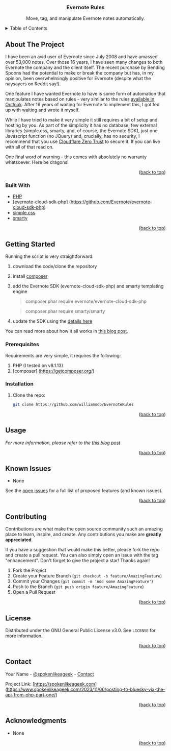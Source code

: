 <a name="readme-top"></a>


<!-- PROJECT LOGO -->
<br />
<div align="center">

<h3 align="center">Evernote Rules</h3>

  <p align="center">
    Move, tag, and manipulate Evernote notes automatically.
    <br />
  </p>
</div>



<!-- TABLE OF CONTENTS -->
<details>
  <summary>Table of Contents</summary>
  <ol>
    <li>
      <a href="#about-the-project">About The Project</a>
      <ul>
        <li><a href="#built-with">Built With</a></li>
      </ul>
    </li>
    <li>
      <a href="#getting-started">Getting Started</a>
      <ul>
        <li><a href="#prerequisites">Prerequisites</a></li>
        <li><a href="#installation">Installation</a></li>
      </ul>
    </li>
    <li><a href="#usage">Usage</a></li>
    <li><a href="#roadmap">Roadmap</a></li>
    <li><a href="#contributing">Contributing</a></li>
    <li><a href="#license">License</a></li>
    <li><a href="#contact">Contact</a></li>
    <li><a href="#acknowledgments">Acknowledgments</a></li>
  </ol>
</details>



<!-- ABOUT THE PROJECT -->
## About The Project

I have been an avid user of Evernote since July 2008 and have amassed over 53,000 notes. Over those 16 years, I have seen many changes to both Evernote the company and the client itself. The recent purchase by Bending Spoons had the potential to make or break the company but has, in my opinion, been overwhelmingly positive for Evernote (despite what the naysayers on Reddit say!).

One feature I have wanted Evernote to have is some form of automation that manipulates notes based on rules - very similar to the rules [available in Outlook](https://support.microsoft.com/en-gb/office/manage-email-messages-by-using-rules-c24f5dea-9465-4df4-ad17-a50704d66c59). After 16 years of waiting for Evernote to implement this, I got fed up with waiting and wrote it myself. 

While I have tried to make it very simple it still requires a bit of setup and hosting by you. As part of the simplicity it has no database, few external libraries (simple.css, smarty, and, of course, the Evernote SDK), just one Javascript function (no JQuery) and, crucially, has no security, I recommend that you use [Cloudflare Zero Trust](https://www.spokenlikeageek.com/2024/04/09/cloudflare-zero-trust/) to secure it. If you can live with all of that read on.

One final word of warning - this comes with absolutely no warranty whatsoever. Here be dragons!

<p align="right">(<a href="#readme-top">back to top</a>)</p>



### Built With

* [PHP](https://php.net)
* [evernote-cloud-sdk-php] (https://github.com/Evernote/evernote-cloud-sdk-php)
* [simple.css](https://simplecss.org/)
* [smarty](https://github.com/smarty-php/smarty)

<p align="right">(<a href="#readme-top">back to top</a>)</p>



<!-- GETTING STARTED -->
## Getting Started

Running the script is very straightforward:

1. download the code/clone the repository
2. install [composer](https://getcomposer.org/)
3. add the Evernote SDK (evernote-cloud-sdk-php) and smarty templating engine

    > composer.phar require evernote/evernote-cloud-sdk-php
    
    > composer.phar require smarty/smarty

4. update the SDK using the [details here](https://github.com/Evernote/evernote-cloud-sdk-php/issues/45)

You can read more about how it all works in [this blog post](https://www.spokenlikeageek.com/2024/07/12/computer-education-in-schools-instruction-language-cesil/).

### Prerequisites

Requirements are very simple, it requires the following:

1. PHP (I tested on v8.1.13)
2. [composer] (https://getcomposer.org/)

### Installation

1. Clone the repo:
   ```sh
   git clone https://github.com/williamsdb/EvernoteRules
   ```

<p align="right">(<a href="#readme-top">back to top</a>)</p>



<!-- USAGE EXAMPLES -->
## Usage

_For more information, please refer to the [this blog post](https://www.spokenlikeageek.com/2024/07/12/computer-education-in-schools-instruction-language-cesil/)_

<p align="right">(<a href="#readme-top">back to top</a>)</p>



<!-- ROADMAP -->
## Known Issues

- None

See the [open issues](https://github.com/williamsdb/EvernoteRules/issues) for a full list of proposed features (and known issues).

<p align="right">(<a href="#readme-top">back to top</a>)</p>



<!-- CONTRIBUTING -->
## Contributing

Contributions are what make the open source community such an amazing place to learn, inspire, and create. Any contributions you make are **greatly appreciated**.

If you have a suggestion that would make this better, please fork the repo and create a pull request. You can also simply open an issue with the tag "enhancement".
Don't forget to give the project a star! Thanks again!

1. Fork the Project
2. Create your Feature Branch (`git checkout -b feature/AmazingFeature`)
3. Commit your Changes (`git commit -m 'Add some AmazingFeature'`)
4. Push to the Branch (`git push origin feature/AmazingFeature`)
5. Open a Pull Request

<p align="right">(<a href="#readme-top">back to top</a>)</p>



<!-- LICENSE -->
## License

Distributed under the GNU General Public License v3.0. See `LICENSE` for more information.

<p align="right">(<a href="#readme-top">back to top</a>)</p>



<!-- CONTACT -->
## Contact

Your Name - [@spokenlikeageek](https://twitter.com/spokenlikeageek) - [Contact](https://www.spokenlikeageek.com/contact/)

Project Link: [https://spokenlikeageek.com] (https://www.spokenlikeageek.com/2023/11/06/posting-to-bluesky-via-the-api-from-php-part-one/)

<p align="right">(<a href="#readme-top">back to top</a>)</p>



<!-- ACKNOWLEDGMENTS -->
## Acknowledgments

* None

<p align="right">(<a href="#readme-top">back to top</a>)</p>



<!-- MARKDOWN LINKS & IMAGES -->
<!-- https://www.markdownguide.org/basic-syntax/#reference-style-links -->
[contributors-shield]: https://img.shields.io/github/contributors/github_username/repo_name.svg?style=for-the-badge
[contributors-url]: https://github.com/github_username/repo_name/graphs/contributors
[forks-shield]: https://img.shields.io/github/forks/github_username/repo_name.svg?style=for-the-badge
[forks-url]: https://github.com/github_username/repo_name/network/members
[stars-shield]: https://img.shields.io/github/stars/github_username/repo_name.svg?style=for-the-badge
[stars-url]: https://github.com/github_username/repo_name/stargazers
[issues-shield]: https://img.shields.io/github/issues/github_username/repo_name.svg?style=for-the-badge
[issues-url]: https://github.com/github_username/repo_name/issues
[license-shield]: https://img.shields.io/github/license/github_username/repo_name.svg?style=for-the-badge
[license-url]: https://github.com/github_username/repo_name/blob/master/LICENSE.txt
[linkedin-shield]: https://img.shields.io/badge/-LinkedIn-black.svg?style=for-the-badge&logo=linkedin&colorB=555
[linkedin-url]: https://linkedin.com/in/linkedin_username
[product-screenshot]: images/screenshot.png
[Next.js]: https://img.shields.io/badge/next.js-000000?style=for-the-badge&logo=nextdotjs&logoColor=white
[Next-url]: https://nextjs.org/
[React.js]: https://img.shields.io/badge/React-20232A?style=for-the-badge&logo=react&logoColor=61DAFB
[React-url]: https://reactjs.org/
[Vue.js]: https://img.shields.io/badge/Vue.js-35495E?style=for-the-badge&logo=vuedotjs&logoColor=4FC08D
[Vue-url]: https://vuejs.org/
[Angular.io]: https://img.shields.io/badge/Angular-DD0031?style=for-the-badge&logo=angular&logoColor=white
[Angular-url]: https://angular.io/
[Svelte.dev]: https://img.shields.io/badge/Svelte-4A4A55?style=for-the-badge&logo=svelte&logoColor=FF3E00
[Svelte-url]: https://svelte.dev/
[Laravel.com]: https://img.shields.io/badge/Laravel-FF2D20?style=for-the-badge&logo=laravel&logoColor=white
[Laravel-url]: https://laravel.com
[Bootstrap.com]: https://img.shields.io/badge/Bootstrap-563D7C?style=for-the-badge&logo=bootstrap&logoColor=white
[Bootstrap-url]: https://getbootstrap.com
[JQuery.com]: https://img.shields.io/badge/jQuery-0769AD?style=for-the-badge&logo=jquery&logoColor=white
[JQuery-url]: https://jquery.com 
